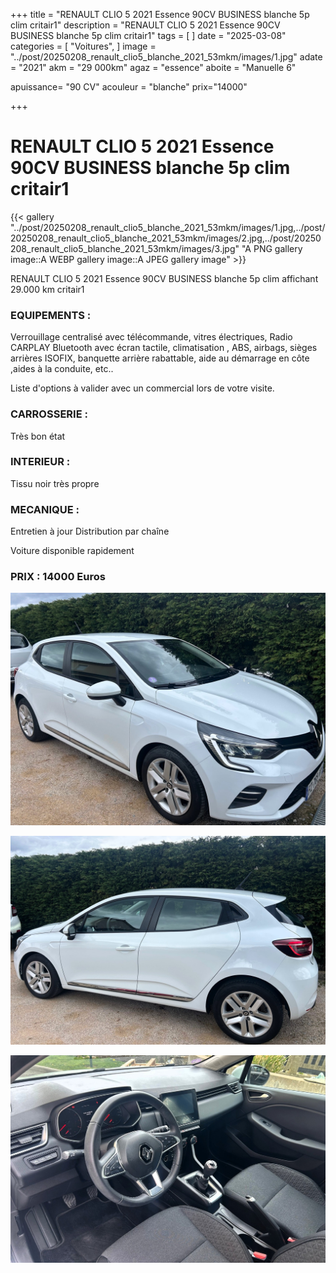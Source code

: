 +++
title = "RENAULT CLIO 5 2021 Essence 90CV BUSINESS blanche 5p clim critair1"
description = "RENAULT CLIO 5 2021 Essence 90CV BUSINESS blanche  5p clim critair1"
tags = [
]
date = "2025-03-08"
categories = [
    "Voitures",
]
image = "../post/20250208_renault_clio5_blanche_2021_53mkm/images/1.jpg"
adate = "2021"
akm = "29 000km"
agaz = "essence"
aboite = "Manuelle 6"

apuissance= "90 CV"
acouleur = "blanche"
prix="14000"

+++

# RENAULT CLIO 5 2021 Essence 90CV BUSINESS blanche 5p clim critair1

{{< gallery "../post/20250208_renault_clio5_blanche_2021_53mkm/images/1.jpg,../post/20250208_renault_clio5_blanche_2021_53mkm/images/2.jpg,../post/20250208_renault_clio5_blanche_2021_53mkm/images/3.jpg" "A PNG gallery image::A WEBP gallery image::A JPEG gallery image" >}}


RENAULT CLIO 5 2021 Essence 90CV BUSINESS blanche 5p clim affichant 29.000 km critair1


### EQUIPEMENTS :
Verrouillage centralisé avec télécommande, vitres électriques, Radio CARPLAY Bluetooth avec écran tactile, climatisation , ABS, airbags, sièges arrières ISOFIX, banquette arrière rabattable, aide au démarrage en côte ,aides à la conduite, etc..


Liste d'options à valider avec un commercial lors de votre visite.


### CARROSSERIE :
Très bon état 


### INTERIEUR :
Tissu noir très propre

### MECANIQUE :
Entretien à jour
Distribution par chaîne



Voiture disponible rapidement


### PRIX : 14000 Euros


<!-- more -->


![](images/1.jpg)

![](images/2.jpg)

![](images/3.jpg)

